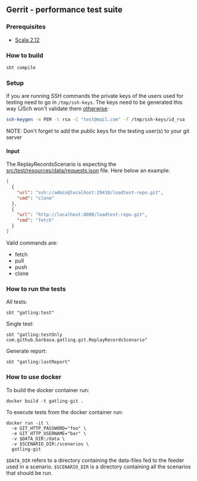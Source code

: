 ## Gerrit - performance test suite

### Prerequisites

* [Scala 2.12][scala]

[scala]: https://www.scala-lang.org/download/

### How to build

```bash
sbt compile
```

### Setup

If you are running SSH commands the private keys of the users used for testing need to go in `/tmp/ssh-keys`.
The keys need to be generated this way (JSch won't validate them [otherwise](https://stackoverflow.com/questions/53134212/invalid-privatekey-when-using-jsch):

```bash
ssh-keygen -m PEM -t rsa -C "test@mail.com" -f /tmp/ssh-keys/id_rsa
```

NOTE: Don't forget to add the public keys for the testing user(s) to your git server

#### Input

The ReplayRecordsScenario is expecting the [src/test/resources/data/requests.json](/src/test/resources/data/requests.json) file.
Here below an example:

```json
[
  {
    "url": "ssh://admin@localhost:29418/loadtest-repo.git",
    "cmd": "clone"
  },
  {
    "url": "http://localhost:8080/loadtest-repo.git",
    "cmd": "fetch"
  }
]
```

Valid commands are:
* fetch
* pull
* push
* clone

### How to run the tests

All tests:
```
sbt "gatling:test"
```

Single test:
```
sbt "gatling:testOnly com.github.barbasa.gatling.git.ReplayRecordsScenario"
```

Generate report:
```
sbt "gatling:lastReport"
```

### How to use docker

To build the docker container run:

```
docker build -t gatling-git .
```

To execute tests from the docker container run:

```
docker run -it \
  -e GIT_HTTP_PASSWORD="foo" \
  -e GIT_HTTP_USERNAME="bar" \
  -v $DATA_DIR:/data \
  -v $SCENARIO_DIR:/scenarios \
  gatling-git
```

`$DATA_DIR` refers to a directory containing the data-files fed to the feeder
used in a scenario. `$SCENARIO_DIR` is a directory containing all the scenarios
that should be run.
